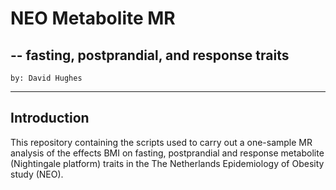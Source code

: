 # NEO Metabolite MR

## -- fasting, postprandial, and response traits

	by: David Hughes
	
___

## Introduction

This repository containing the scripts used to carry out a one-sample MR analysis of the effects BMI on fasting, postprandial and response metabolite (Nightingale platform) traits in the The Netherlands Epidemiology of Obesity study (NEO).

